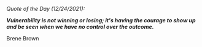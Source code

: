 *Quote of the Day (12/24/2021):*

_**Vulnerability is not winning or losing; it's having the courage to show up and be seen when we have no control over the outcome.**_

Brene Brown